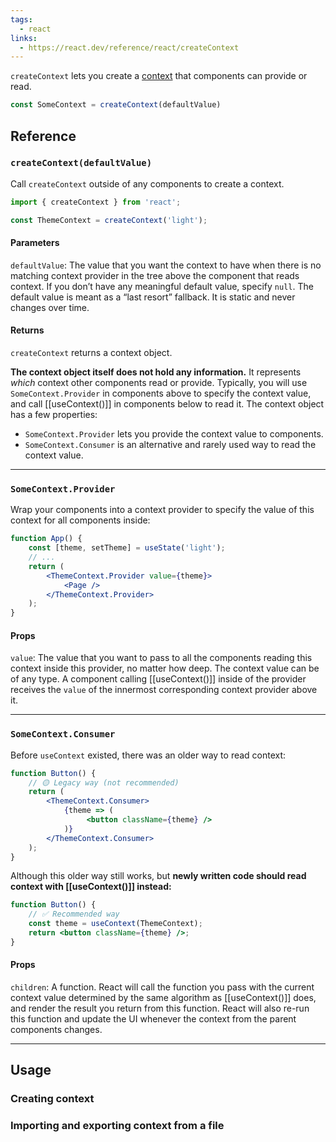 ```yaml
---
tags:
  - react
links:
  - https://react.dev/reference/react/createContext
---
```

`createContext` lets you create a [context](https://react.dev/learn/passing-data-deeply-with-context) that components can provide or read.

```js
const SomeContext = createContext(defaultValue)
```
## Reference

### `createContext(defaultValue)`

Call `createContext` outside of any components to create a context.

```js
import { createContext } from 'react';

const ThemeContext = createContext('light');
```

#### Parameters
`defaultValue`: The value that you want the context to have when there is no matching context provider in the tree above the component that reads context. If you don’t have any meaningful default value, specify `null`. The default value is meant as a “last resort” fallback. It is static and never changes over time.

#### Returns

`createContext` returns a context object.

**The context object itself does not hold any information.** It represents _which_ context other components read or provide. Typically, you will use `SomeContext.Provider` in components above to specify the context value, and call [[useContext()]] in components below to read it. The context object has a few properties:

- `SomeContext.Provider` lets you provide the context value to components.
- `SomeContext.Consumer` is an alternative and rarely used way to read the context value.

---

### `SomeContext.Provider`

Wrap your components into a context provider to specify the value of this context for all components inside:

```jsx
function App() {  
	const [theme, setTheme] = useState('light');  
	// ...  
	return (    
		<ThemeContext.Provider value={theme}>      
			<Page />    
		</ThemeContext.Provider>  
	);
}
```

#### Props
 `value`: The value that you want to pass to all the components reading this context inside this provider, no matter how deep. The context value can be of any type. A component calling [[useContext()]] inside of the provider receives the `value` of the innermost corresponding context provider above it.

---

### `SomeContext.Consumer`

Before `useContext` existed, there was an older way to read context:

```jsx
function Button() {  
	// 🟡 Legacy way (not recommended)  
	return (    
		<ThemeContext.Consumer>      
			{theme => (       
				 <button className={theme} />      
			)} 
		</ThemeContext.Consumer>  
	);
}
```

Although this older way still works, but **newly written code should read context with [[useContext()]] instead:**

```jsx
function Button() {
	// ✅ Recommended way 
	const theme = useContext(ThemeContext);  
	return <button className={theme} />;
}
```

#### Props

 `children`: A function. React will call the function you pass with the current context value determined by the same algorithm as [[useContext()]] does, and render the result you return from this function. React will also re-run this function and update the UI whenever the context from the parent components changes.

---

## Usage

### Creating context

### Importing and exporting context from a file
